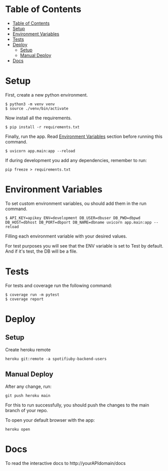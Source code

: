 # Table of Contents
- [Table of Contents](#table-of-contents)
- [Setup](#setup)
- [Environment Variables](#environment-variables)
- [Tests](#tests)
- [Deploy](#deploy)
  - [Setup](#setup-1)
  - [Manual Deploy](#manual-deploy)
- [Docs](#docs)

# Setup
First, create a new python environment.
```
$ python3 -m venv venv
$ source ./venv/bin/activate
```

Now install all the requirements.
```
$ pip install -r requirements.txt
```

Finally, run the app. Read [Environment Variables](##environment-variables) section before running this command.
```
$ uvicorn app.main:app --reload
```

If during development you add any dependencies, remember to run:
``` 
pip freeze > requirements.txt
```

# Environment Variables
To set custom environment variables, ou should add them in the run command.
```
$ API_KEY=apikey ENV=development DB_USER=dbuser DB_PWD=dbpwd DB_HOST=dbhost DB_PORT=dbport DB_NAME=dbname uvicorn app.main:app --reload
```
Filling each environment variable with your desired values.

For test purposes you will see that the ENV variable is set to Test by default. And if it's test, the DB will be a file.

# Tests
For tests and coverage run the following command:
```
$ coverage run -m pytest
$ coverage report
```

# Deploy
## Setup
Create heroku remote
```
heroku git:remote -a spotifiuby-backend-users
```

## Manual Deploy
After any change, run:
```
git push heroku main
```
For this to run successfully, you should push the changes to the main branch of your repo.

To open your default browser with the app:
```
heroku open
```

# Docs
To read the interactive docs to
http://yourAPIdomain/docs